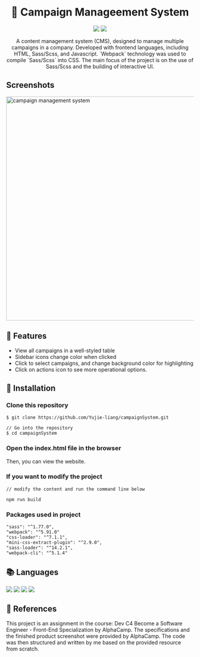 # <div align='center'>:memo: Campaign Manageement System</div>

<div align='center'>
<p>
    <img src="https://img.shields.io/badge/Sass/Scss-1.77.0-pink"/>
    <img src="https://img.shields.io/badge/Webpack-5.91.0-blue"/>
</p>
<p>
A content management system (CMS), designed to manage multiple campaigns in a company. Developed with frontend languages, including HTML, Sass/Scss, and Javascript. `Webpack` technology was used to compile `Sass/Scss` into CSS. The main focus of the project is on the use of Sass/Scss and the building of interactive UI.
</p>
</div>

## Screenshots
<img src="https://i.imgur.com/LbttrM7.png" alt="campaign management system" width="600px">


## :star2: Features

- View all campaigns in a well-styled table<br>
- Sidebar icons change color when clicked<br>
- Click to select campaigns, and change background color for highlighting<br>
- Click on actions icon to see more operational options.<br>

## :diamond_shape_with_a_dot_inside: Installation



### Clone this repository

```
$ git clone https://github.com/Yujie-liang/campaignSystem.git

// Go into the repository
$ cd campaignSystem

```

### Open the index.html file in the browser

Then, you can view the website.

### If you want to modify the project
```
// modify the content and run the command line below

npm run build
```

### Packages used in project
```
"sass": "^1.77.0",
"webpack": "^5.91.0"
"css-loader": "^7.1.1",
"mini-css-extract-plugin": "^2.9.0",
"sass-loader": "^14.2.1",
"webpack-cli": "^5.1.4"
```

## :books: Languages

<div>
<img src="https://img.shields.io/badge/html5%20-%23E34F26.svg?&style=for-the-badge&logo=html5&logoColor=white"/>
<img src="https://img.shields.io/badge/SASS%20-hotpink.svg?&style=for-the-badge&logo=SASS&logoColor=white"/>
<img src="https://img.shields.io/badge/webpack%20-%238DD6F9.svg?&style=for-the-badge&logo=webpack&logoColor=black"/>
<img src="https://img.shields.io/badge/javascript%20-%23323330.svg?&style=for-the-badge&logo=javascript&logoColor=%23F7DF1E"/>
</div>

## 💎 References

This project is an assignment in the course:
Dev C4 Become a Software Engineer - Front-End Specialization by AlphaCamp. The specifications and the finished product screenshot were provided by AlphaCamp. The code was then structured and written by me based on the provided resource from scratch.
